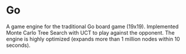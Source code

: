Go
==

A game engine for the traditional Go board game (19x19). Implemented Monte Carlo Tree Search with UCT to play against the opponent. The engine is highly optimized (expands more than 1 million nodes within 10 seconds).
